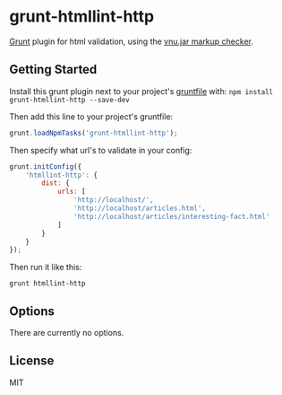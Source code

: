 # grunt-htmllint-http

[Grunt](http://gruntjs.com/) plugin for html validation, using the [vnu.jar markup checker](https://validator.github.io/).

## Getting Started
Install this grunt plugin next to your project's [gruntfile](http://gruntjs.com/getting-started) with:
`npm install grunt-htmllint-http --save-dev`

Then add this line to your project's gruntfile:

```js
grunt.loadNpmTasks('grunt-htmllint-http');
```

Then specify what url's to validate in your config:

```js
grunt.initConfig({
    'htmllint-http': {
        dist: {
            urls: [
                'http://localhost/',
                'http://localhost/articles.html',
                'http://localhost/articles/interesting-fact.html'
            ]
        }
    }
});
```

Then run it like this:

```
grunt htmllint-http
```

## Options
There are currently no options.

## License
MIT